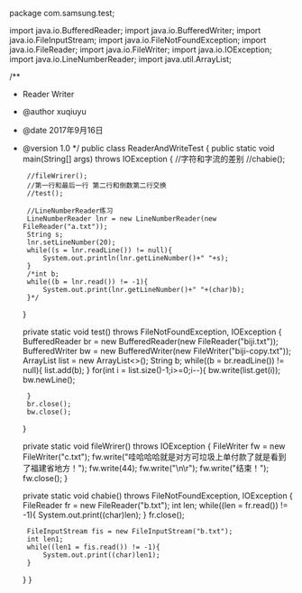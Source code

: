 package com.samsung.test;

import java.io.BufferedReader;
import java.io.BufferedWriter;
import java.io.FileInputStream;
import java.io.FileNotFoundException;
import java.io.FileReader;
import java.io.FileWriter;
import java.io.IOException;
import java.io.LineNumberReader;
import java.util.ArrayList;

/**
 * Reader Writer
 * @author xuqiuyu
 * @date 2017年9月16日
 * @version 1.0
 */
public class ReaderAndWriteTest {
	public static void main(String[] args) throws IOException {
		//字符和字流的差别
		//chabie();
		
		//fileWrirer();
		//第一行和最后一行 第二行和倒数第二行交换
		//test();
		
		//LineNumberReader练习
		LineNumberReader lnr = new LineNumberReader(new FileReader("a.txt"));
		String s;
		lnr.setLineNumber(20);
		while((s = lnr.readLine()) != null){
			System.out.println(lnr.getLineNumber()+" "+s);
		}
		/*int b;
		while((b = lnr.read()) != -1){
			System.out.print(lnr.getLineNumber()+" "+(char)b);
		}*/
				
	}

	private static void test() throws FileNotFoundException, IOException {
		BufferedReader br = new BufferedReader(new FileReader("biji.txt"));
		BufferedWriter bw = new BufferedWriter(new FileWriter("biji-copy.txt"));
		ArrayList<String> list = new ArrayList<>();
		String b;
		while((b = br.readLine()) != null){
			list.add(b);
		}
		for(int i = list.size()-1;i>=0;i--){
			bw.write(list.get(i));
			bw.newLine();
			
		}
		br.close();
		bw.close();
	}

	private static void fileWrirer() throws IOException {
		FileWriter fw = new FileWriter("c.txt");
		fw.write("哇哈哈哈就是对方可垃圾上单付款了就是看到了福建省地方！");
		fw.write(44);
		fw.write("\n\r");
		fw.write("结束！");
		fw.close();
	}

	private static void chabie() throws FileNotFoundException, IOException {
		FileReader fr =  new FileReader("b.txt");
		int len;
		while((len = fr.read()) != -1){
			System.out.print((char)len);
		}
		fr.close();
		
		FileInputStream fis = new FileInputStream("b.txt");
		int len1;
		while((len1 = fis.read()) != -1){
			System.out.print((char)len1);
		}
	}
}
